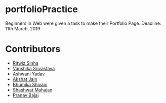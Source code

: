 # portfolioPractice

Beginners in Web were given a task to make their Portfolio Page.
Deadline: 11th March, 2019

# Contributors

<ul>
  <li><a href="https://ritwizsinha.github.io/portfolio">Ritwiz Sinha</a></li>
  <li><a href="https://vanshikasrivastava16.github.io/portfolio/">Vanshika Srivastava</a></li>

  <li><a href="https://ashwaniydv.github.io/portfolio">Ashwani Yadav</a></li>

<li><a href="https://akshat99.github.io/">Akshat Jain</a></li>
<li><a href="https://bhumikashivani2001.github.io/">Bhumika Shivani</a></li>
<li><a href="https://shashwat211.github.io">Shashwat Mahajan</a></li>
<li><a href="https://prnvbajaj.github.io/index/">Pranav Bajaj</a></li>
</ul>
